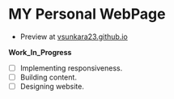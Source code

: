 # MY Personal WebPage

* Preview at [vsunkara23.github.io](vsunkara23.github.io)


**Work_In_Progress** 
- [ ] Implementing responsiveness.
- [ ] Building content. 
- [ ] Designing website.
